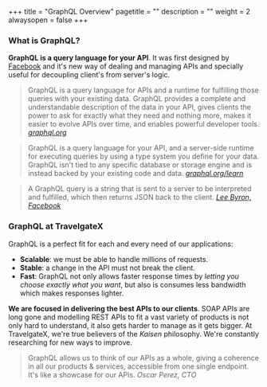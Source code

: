 +++
title = "GraphQL Overview"
pagetitle = ""
description = ""
weight = 2
alwaysopen = false
+++

### What is GraphQL?

**GraphQL is a query language for your API**. It was first designed by [Facebook](https://code.facebook.com/posts/1691455094417024/graphql-a-data-query-language/?utm_source=docs.travelgatex.com) and it's new way of dealing and managing APIs and specially useful for decoupling client's from server's logic.

>GraphQL is a query language for APIs and a runtime for fulfilling those queries with your existing data. GraphQL provides a complete and understandable description of the data in your API, gives clients the power to ask for exactly what they need and nothing more, makes it easier to evolve APIs over time, and enables powerful developer tools. <cite>[graphql.org](http://graphql.org/?utm_source=docs.travelgatex.com)</cite>

>GraphQL is a query language for your API, and a server-side runtime for executing queries by using a type system you define for your data. GraphQL isn't tied to any specific database or storage engine and is instead backed by your existing code and data. <cite>[graphql.org/learn](http://graphql.org/learn?utm_source=docs.travelgatex.com)</cite>

>A GraphQL query is a string that is sent to a server to be interpreted and fulfilled, which then returns JSON back to the client. <cite>[Lee Byron, Facebook](https://code.facebook.com/posts/1691455094417024/graphql-a-data-query-language/?utm_source=docs.travelgatex.com)</cite>

### GraphQL at TravelgateX

GraphQL is a perfect fit for each and every need of our applications:

- **Scalable**: we must be able to handle millions of requests.
- **Stable**: a change in the API must not break the client.
- **Fast**: GraphQL not only allows faster response times by *letting you choose exactly what you want*, but also is consumes less bandwidth which makes responses lighter.
 
**We are focused in delivering the best APIs to our clients**. SOAP APIs are long gone and modelling REST APIs to fit a vast variety of products is not only hard to understand, it also gets harder to manage as it gets bigger. At TravelgateX, we're true believers of the *Kaisen* philosophy. We're constantly researching for new ways to improve.

>GraphQL allows us to think of our APIs as a whole, giving a coherence in all our products & services, accessible from one single endpoint. It's like a showcase for our APIs.
><cite>Oscar Perez, CTO</cite>



